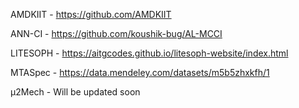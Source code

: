 AMDKIIT    - https://github.com/AMDKIIT

ANN-CI     - https://github.com/koushik-bug/AL-MCCI

LITESOPH   - https://aitgcodes.github.io/litesoph-website/index.html

MTASpec	- https://data.mendeley.com/datasets/m5b5zhxkfh/1

μ2Mech	- Will be updated soon

